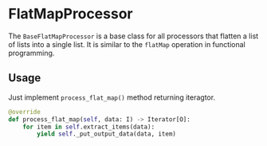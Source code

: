 # FlatMapProcessor

The `BaseFlatMapProcessor` is a base class for all processors that flatten a list of lists 
into a single list. It is similar to the `flatMap` operation in functional programming.

## Usage

Just implement `process_flat_map()` method returning iteragtor.

```python
@override
def process_flat_map(self, data: I) -> Iterator[O]:
    for item in self.extract_items(data):
        yield self._put_output_data(data, item)
```

